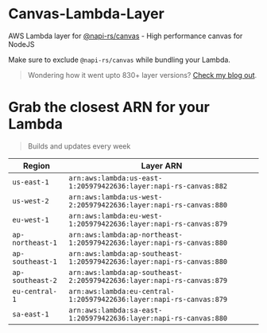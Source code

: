 # Canvas-Lambda-Layer

AWS Lambda layer for [@napi-rs/canvas](https://github.com/Brooooooklyn/canvas) - High performance canvas for NodeJS

Make sure to exclude `@napi-rs/canvas` while bundling your Lambda.

> Wondering how it went upto 830+ layer versions? [Check my blog out](https://learnaws.io/blog/lambda-layer-recursion).

# Grab the closest ARN for your Lambda
> Builds and updates every week

| Region | Layer ARN |
| ------ | --------- |
|`us-east-1`|`arn:aws:lambda:us-east-1:205979422636:layer:napi-rs-canvas:882`|
|`us-west-2`|`arn:aws:lambda:us-west-2:205979422636:layer:napi-rs-canvas:880`|
|`eu-west-1`|`arn:aws:lambda:eu-west-1:205979422636:layer:napi-rs-canvas:879`|
|`ap-northeast-1`|`arn:aws:lambda:ap-northeast-1:205979422636:layer:napi-rs-canvas:880`|
|`ap-southeast-1`|`arn:aws:lambda:ap-southeast-1:205979422636:layer:napi-rs-canvas:880`|
|`ap-southeast-2`|`arn:aws:lambda:ap-southeast-2:205979422636:layer:napi-rs-canvas:879`|
|`eu-central-1`|`arn:aws:lambda:eu-central-1:205979422636:layer:napi-rs-canvas:879`|
|`sa-east-1`|`arn:aws:lambda:sa-east-1:205979422636:layer:napi-rs-canvas:880`|
